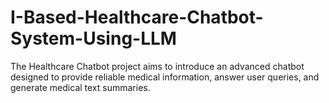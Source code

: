 # I-Based-Healthcare-Chatbot-System-Using-LLM
The Healthcare Chatbot project aims to introduce an advanced chatbot designed to provide reliable medical information, answer user queries, and generate medical text summaries.
